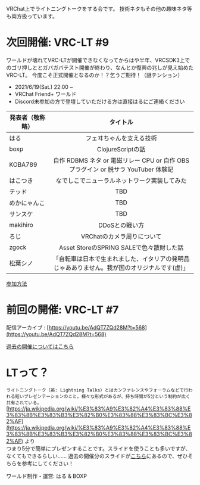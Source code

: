 VRChat上でライトニングトークをする会です。
技術ネタもその他の趣味ネタ等も両方扱っています。

# 次回開催: VRC-LT #9
ワールドが壊れてVRC-LTが開催できなくなってからはや半年、VRCSDK3上でのゴリ押しととガバガバテスト開催が終わり、なんとか復興の兆しが見え始めたVRC-LT。
今度こそ正式開催となるのか！？乞うご期待！（謎テンション）
* 2021/6/19(Sat.) 22:00 ~
* VRChat Friend+ ワールド
* Discord未参加の方で登壇していただける方は直接はるにご連絡ください

| 発表者（敬称略）| タイトル　|
| ------------- |:-------------:|
| はる | フェヰちゃんを支える技術 |
| boxp | ClojureScriptの話 |
| KOBA789 | 自作 RDBMS ネタ or 電磁リレー CPU or 自作 OBS プラグイン or 脱サラ YouTuber 体験記 |
| はこつき | なでしこでニューラルネットワーク実装してみた |
| テッド | TBD |
| めかにゃんこ | TBD |
| サンスケ | TBD |
| makihiro | DDoSとの戦い方|
| ろじ | VRChatのカメラ周りについて |
| zgock | Asset StoreのSPRING SALEで色々散財した話 |
| 松葉シノ | 「自転車は日本で生まれました、イタリアの発明品じゃあありません。我が国のオリジナルです(虚)」 |


[参加方法](about.md)


# 前回の開催: VRC-LT #7

配信アーカイブ : [https://youtu.be/AdQT7ZQd28M?t=568](https://youtu.be/AdQT7ZQd28M?t=568)  

[過去の開催についてはこちら](past-events.md)  


# LTって？
```ライトニングトーク（英: Lightning Talks）とはカンファレンスやフォーラムなどで行われる短いプレゼンテーションのこと。様々な形式があるが、持ち時間が5分という制約が広く共有されている。```  
[https://ja.wikipedia.org/wiki/%E3%83%A9%E3%82%A4%E3%83%88%E3%83%8B%E3%83%B3%E3%82%B0%E3%83%88%E3%83%BC%E3%82%AF](https://ja.wikipedia.org/wiki/%E3%83%A9%E3%82%A4%E3%83%88%E3%83%8B%E3%83%B3%E3%82%B0%E3%83%88%E3%83%BC%E3%82%AF) より  
つまり5分で簡単にプレゼンすることです。スライドを使うことも多いですが、なくてもできるらしい……
過去の開催分のスライドが[こちら](past-events.md)にあるので、ぜひそちらを参考にしてください！


ワールド制作・運営: はる & BOXP
